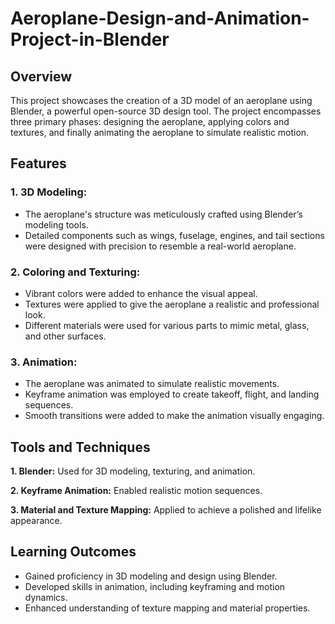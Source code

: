 # Aeroplane-Design-and-Animation-Project-in-Blender

## Overview

This project showcases the creation of a 3D model of an aeroplane using Blender, a powerful open-source 3D design tool. The project encompasses three primary phases: designing the aeroplane, applying colors and textures, and finally animating the aeroplane to simulate realistic motion.

## Features
### 1. 3D Modeling:

- The aeroplane's structure was meticulously crafted using Blender’s modeling tools.
- Detailed components such as wings, fuselage, engines, and tail sections were designed with precision to resemble a real-world aeroplane.
### 2. Coloring and Texturing:

- Vibrant colors were added to enhance the visual appeal.
- Textures were applied to give the aeroplane a realistic and professional look.
- Different materials were used for various parts to mimic metal, glass, and other surfaces.

### 3. Animation:

- The aeroplane was animated to simulate realistic movements.
- Keyframe animation was employed to create takeoff, flight, and landing sequences.
- Smooth transitions were added to make the animation visually engaging.

## Tools and Techniques

**1. Blender:** Used for 3D modeling, texturing, and animation.

**2. Keyframe Animation:** Enabled realistic motion sequences.

**3. Material and Texture Mapping:** Applied to achieve a polished and lifelike appearance.

## Learning Outcomes
- Gained proficiency in 3D modeling and design using Blender.
- Developed skills in animation, including keyframing and motion dynamics.
- Enhanced understanding of texture mapping and material properties.
